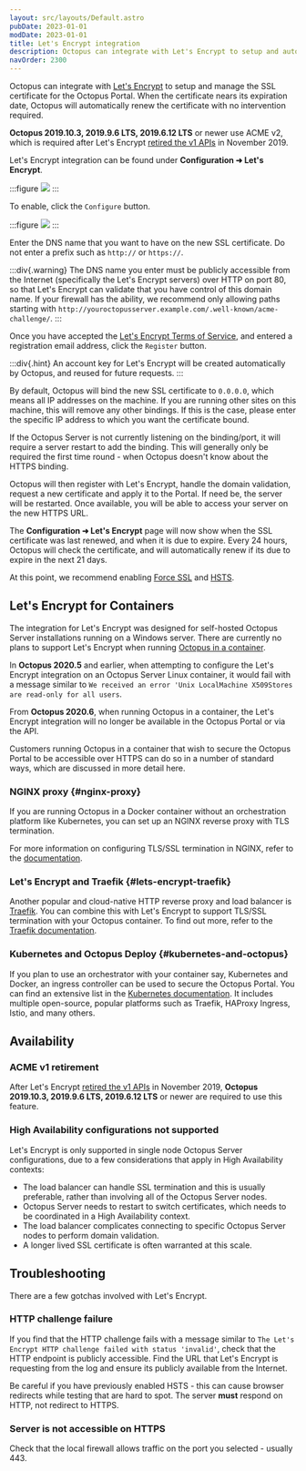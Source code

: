 ```yaml
---
layout: src/layouts/Default.astro
pubDate: 2023-01-01
modDate: 2023-01-01
title: Let's Encrypt integration
description: Octopus can integrate with Let's Encrypt to setup and automatically renew the Octopus Portal SSL certificate.
navOrder: 2300
---
```


Octopus can integrate with [Let's Encrypt](https://oc.to/LetsEncryptOrg) to setup and manage the SSL certificate for the Octopus Portal. When the certificate nears its expiration date, Octopus will automatically renew the certificate with no intervention required.

**Octopus 2019.10.3, 2019.9.6 LTS, 2019.6.12 LTS** or newer use ACME v2, which is required after Let's Encrypt [retired the v1 APIs](https://community.letsencrypt.org/t/end-of-life-plan-for-acmev1/88430) in November 2019.

Let's Encrypt integration can be found under **Configuration ➜ Let's Encrypt**.

:::figure
![](/docs/security/exposing-octopus/images/letsencrypt.png)
:::

To enable, click the `Configure` button.

:::figure
![](/docs/security/exposing-octopus/images/letsencryptconfig.png)
:::

Enter the DNS name that you want to have on the new SSL certificate. Do not enter a prefix such as `http://` or `https://`.

:::div{.warning}
The DNS name you enter must be publicly accessible from the Internet (specifically the Let's Encrypt servers) over HTTP on port 80, so that Let's Encrypt can validate that you have control of this domain name. If your firewall has the ability, we recommend only allowing paths starting with `http://youroctopusserver.example.com/.well-known/acme-challenge/`.
:::

Once you have accepted the [Let's Encrypt Terms of Service](https://oc.to/LetsEncryptTermsOfService), and entered a registration email address, click the `Register` button.

:::div{.hint}
An account key for Let's Encrypt will be created automatically by Octopus, and reused for future requests.
:::

By default, Octopus will bind the new SSL certificate to `0.0.0.0`, which means all IP addresses on the machine. If you are running other sites on this machine, this will remove any other bindings. If this is the case, please enter the specific IP address to which you want the certificate bound.

If the Octopus Server is not currently listening on the binding/port, it will require a server restart to add the binding. This will generally only be required the first time round - when Octopus doesn't know about the HTTPS binding.

Octopus will then register with Let's Encrypt, handle the domain validation, request a new certificate and apply it to the Portal. If need be, the server will be restarted. Once available, you will be able to access your server on the new HTTPS URL.

The **Configuration ➜ Let's Encrypt** page will now show when the SSL certificate was last renewed, and when it is due to expire. Every 24 hours, Octopus will check the certificate, and will automatically renew if its due to expire in the next 21 days.

At this point, we recommend enabling [Force SSL](/docs/security/exposing-octopus/expose-the-octopus-web-portal-over-https/#ForcingHTTPS) and [HSTS](/docs/security/exposing-octopus/expose-the-octopus-web-portal-over-https/#hsts).

## Let's Encrypt for Containers

The integration for Let's Encrypt was designed for self-hosted Octopus Server installations running on a Windows server. There are currently no plans to support Let's Encrypt when running [Octopus in a container](/docs/installation/octopus-server-linux-container).

In **Octopus 2020.5** and earlier, when attempting to configure the Let's Encrypt integration on an Octopus Server Linux container, it would fail with a message similar to `We received an error 'Unix LocalMachine X509Stores are read-only for all users`.

From **Octopus 2020.6**, when running Octopus in a container, the Let's Encrypt integration will no longer be available in the Octopus Portal or via the API. 

Customers running Octopus in a container that wish to secure the Octopus Portal to be accessible over HTTPS can do so in a number of standard ways, which are discussed in more detail here.

### NGINX proxy {#nginx-proxy}

If you are running Octopus in a Docker container without an orchestration platform like Kubernetes, you can set up an NGINX reverse proxy with TLS termination.

For more information on configuring TLS/SSL termination in NGINX, refer to the [documentation](https://docs.nginx.com/nginx/admin-guide/security-controls/terminating-ssl-http/).

### Let's Encrypt and Traefik {#lets-encrypt-traefik}

Another popular and cloud-native HTTP reverse proxy and load balancer is [Traefik](https://traefik.io/traefik/). You can combine this with Let's Encrypt to support TLS/SSL termination with your Octopus container. To find out more, refer to  the [Traefik documentation](https://doc.traefik.io/traefik/v1.7/user-guide/docker-and-lets-encrypt/).

### Kubernetes and Octopus Deploy {#kubernetes-and-octopus}

If you plan to use an orchestrator with your container say, Kubernetes and Docker, an ingress controller can be used to secure the Octopus Portal. You can find an extensive list in the  [Kubernetes documentation](https://kubernetes.io/docs/concepts/services-networking/ingress-controllers/). It includes multiple open-source, popular platforms such as Traefik, HAProxy Ingress, Istio, and many others.

## Availability

### ACME v1 retirement

After Let's Encrypt [retired the v1 APIs](https://community.letsencrypt.org/t/end-of-life-plan-for-acmev1/88430) in November 2019, **Octopus 2019.10.3, 2019.9.6 LTS, 2019.6.12 LTS** or newer are required to use this feature.

### High Availability configurations not supported

Let's Encrypt is only supported in single node Octopus Server configurations, due to a few considerations that apply in High Availability contexts:

- The load balancer can handle SSL termination and this is usually preferable, rather than involving all of the Octopus Server nodes.
- Octopus Server needs to restart to switch certificates, which needs to be coordinated in a High Availability context.
- The load balancer complicates connecting to specific Octopus Server nodes to perform domain validation.
- A longer lived SSL certificate is often warranted at this scale.

## Troubleshooting

There are a few gotchas involved with Let's Encrypt.

### HTTP challenge failure

If you find that the HTTP challenge fails with a message similar to `The Let's Encrypt HTTP challenge failed with status 'invalid'`, check that the HTTP endpoint is publicly accessible. Find the URL that Let's Encrypt is requesting from the log and ensure its publicly available from the Internet.

Be careful if you have previously enabled HSTS - this can cause browser redirects while testing that are hard to spot. The server **must** respond on HTTP, not redirect to HTTPS.

### Server is not accessible on HTTPS

Check that the local firewall allows traffic on the port you selected - usually 443.
